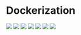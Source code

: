 # Dockerization

<img src="https://github.com/animshamura/Dockerization/blob/main/app-screenshot/spring-running.png?raw=true">
<img src="https://github.com/animshamura/Dockerization/blob/main/app-screenshot/spring--greeting.png?raw=true">
<img src="https://github.com/animshamura/Dockerization/blob/main/app-screenshot/flask-running.png?raw=true">
<img src="https://github.com/animshamura/Dockerization/blob/main/app-screenshot/flask-greeting.png?raw=true">
<img src="https://github.com/animshamura/Dockerization/blob/main/app-screenshot/angular.png?raw=true">
<img src="https://github.com/animshamura/Dockerization/blob/main/app-screenshot/mysql-pma.png?raw=true">
<img src="https://github.com/animshamura/Dockerization/blob/main/app-screenshot/postgresql-pg4.png?raw=true"
<img src="https://github.com/animshamura/Dockerization/blob/main/app-screenshot/mongo-express.png?raw=true">
